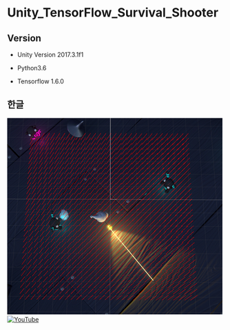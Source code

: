 # Unity_TensorFlow_Survival_Shooter
## Version
- Unity Version 2017.3.1f1

- Python3.6

- Tensorflow 1.6.0

## 한글
![Iagem1](./Image/Image1.png)
[![YouTube](http://img.youtube.com/vi/Dg6k8A0EFG0/0.jpg)](https://youtu.be/Dg6k8A0EFG0)
